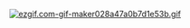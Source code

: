 [![ezgif.com-gif-maker028a47a0b7d1e53b.gif](https://s4.gifyu.com/images/ezgif.com-gif-maker028a47a0b7d1e53b.gif)](https://gifyu.com/image/SwmgN)
